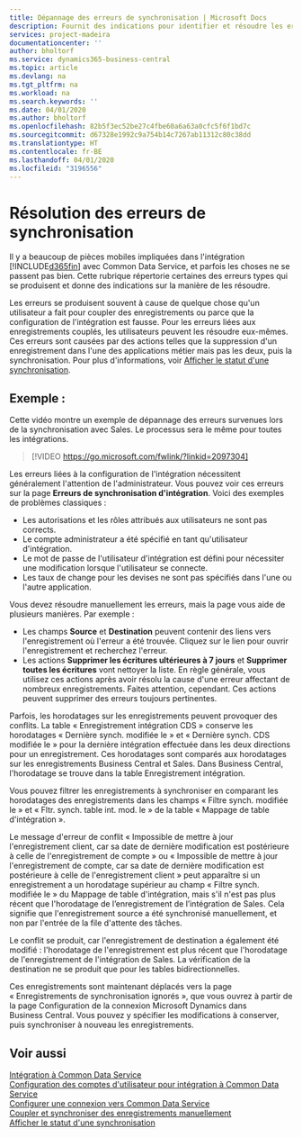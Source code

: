 ```yaml
---
title: Dépannage des erreurs de synchronisation | Microsoft Docs
description: Fournit des indications pour identifier et résoudre les erreurs de synchronisation.
services: project-madeira
documentationcenter: ''
author: bholtorf
ms.service: dynamics365-business-central
ms.topic: article
ms.devlang: na
ms.tgt_pltfrm: na
ms.workload: na
ms.search.keywords: ''
ms.date: 04/01/2020
ms.author: bholtorf
ms.openlocfilehash: 82b5f3ec52be27c4fbe60a6a63a0cfc5f6f1bd7c
ms.sourcegitcommit: d67328e1992c9a754b14c7267ab11312c80c38dd
ms.translationtype: HT
ms.contentlocale: fr-BE
ms.lasthandoff: 04/01/2020
ms.locfileid: "3196556"
---
```

# <a name="troubleshooting-synchronization-errors"></a>Résolution des erreurs de synchronisation
Il y a beaucoup de pièces mobiles impliquées dans l'intégration [!INCLUDE[d365fin](includes/d365fin_md.md)] avec Common Data Service, et parfois les choses ne se passent pas bien. Cette rubrique répertorie certaines des erreurs types qui se produisent et donne des indications sur la manière de les résoudre.

Les erreurs se produisent souvent à cause de quelque chose qu'un utilisateur a fait pour coupler des enregistrements ou parce que la configuration de l'intégration est fausse. Pour les erreurs liées aux enregistrements couplés, les utilisateurs peuvent les résoudre eux-mêmes. Ces erreurs sont causées par des actions telles que la suppression d'un enregistrement dans l'une des applications métier mais pas les deux, puis la synchronisation. Pour plus d'informations, voir [Afficher le statut d'une synchronisation](admin-how-to-view-synchronization-status.md).

## <a name="example"></a>Exemple :
Cette vidéo montre un exemple de dépannage des erreurs survenues lors de la synchronisation avec Sales. Le processus sera le même pour toutes les intégrations. 

> [!VIDEO https://go.microsoft.com/fwlink/?linkid=2097304]

Les erreurs liées à la configuration de l'intégration nécessitent généralement l'attention de l'administrateur. Vous pouvez voir ces erreurs sur la page **Erreurs de synchronisation d'intégration**. Voici des exemples de problèmes classiques :  
  
* Les autorisations et les rôles attribués aux utilisateurs ne sont pas corrects.  
* Le compte administrateur a été spécifié en tant qu'utilisateur d'intégration.  
* Le mot de passe de l'utilisateur d'intégration est défini pour nécessiter une modification lorsque l'utilisateur se connecte.  
* Les taux de change pour les devises ne sont pas spécifiés dans l'une ou l'autre application.  
  
Vous devez résoudre manuellement les erreurs, mais la page vous aide de plusieurs manières. Par exemple :  

* Les champs **Source** et **Destination** peuvent contenir des liens vers l'enregistrement où l'erreur a été trouvée. Cliquez sur le lien pour ouvrir l'enregistrement et recherchez l'erreur.  
* Les actions **Supprimer les écritures ultérieures à 7 jours** et **Supprimer toutes les écritures** vont nettoyer la liste. En règle générale, vous utilisez ces actions après avoir résolu la cause d'une erreur affectant de nombreux enregistrements. Faites attention, cependant. Ces actions peuvent supprimer des erreurs toujours pertinentes.

Parfois, les horodatages sur les enregistrements peuvent provoquer des conflits. La table « Enregistrement intégration CDS » conserve les horodatages « Dernière synch. modifiée le » et « Dernière synch. CDS modifiée le » pour la dernière intégration effectuée dans les deux directions pour un enregistrement. Ces horodatages sont comparés aux horodatages sur les enregistrements Business Central et Sales. Dans Business Central, l'horodatage se trouve dans la table Enregistrement intégration.

Vous pouvez filtrer les enregistrements à synchroniser en comparant les horodatages des enregistrements dans les champs « Filtre synch. modifiée le » et « Fltr. synch. table int. mod. le » de la table « Mappage de table d'intégration ».

Le message d'erreur de conflit « Impossible de mettre à jour l'enregistrement client, car sa date de dernière modification est postérieure à celle de l'enregistrement de compte » ou « Impossible de mettre à jour l'enregistrement de compte, car sa date de dernière modification est postérieure à celle de l'enregistrement client » peut apparaître si un enregistrement a un horodatage supérieur au champ « Filtre synch. modifiée le » du Mappage de table d'intégration, mais s'il n'est pas plus récent que l'horodatage de l’enregistrement de l’intégration de Sales. Cela signifie que l'enregistrement source a été synchronisé manuellement, et non par l'entrée de la file d'attente des tâches. 

Le conflit se produit, car l'enregistrement de destination a également été modifié : l'horodatage de l'enregistrement est plus récent que l'horodatage de l'enregistrement de l'intégration de Sales. La vérification de la destination ne se produit que pour les tables bidirectionnelles. 

Ces enregistrements sont maintenant déplacés vers la page « Enregistrements de synchronisation ignorés », que vous ouvrez à partir de la page Configuration de la connexion Microsoft Dynamics dans Business Central. Vous pouvez y spécifier les modifications à conserver, puis synchroniser à nouveau les enregistrements.

## <a name="see-also"></a>Voir aussi
[Intégration à Common Data Service](admin-prepare-dynamics-365-for-sales-for-integration.md)  
[Configuration des comptes d'utilisateur pour intégration à Common Data Service](admin-setting-up-integration-with-dynamics-sales.md)  
[Configurer une connexion vers Common Data Service](admin-how-to-set-up-a-dynamics-crm-connection.md)  
[Coupler et synchroniser des enregistrements manuellement](admin-how-to-couple-and-synchronize-records-manually.md)  
[Afficher le statut d'une synchronisation](admin-how-to-view-synchronization-status.md)  
